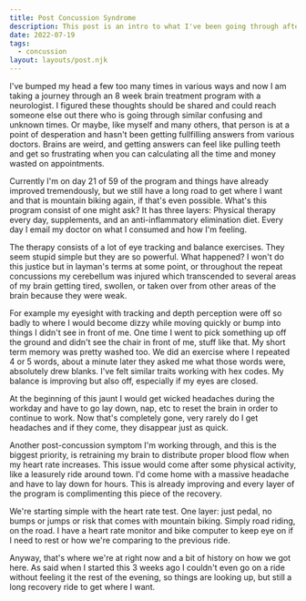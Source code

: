 ```yaml
---
title: Post Concussion Syndrome
description: This post is an intro to what I've been going through after hurting my head too many times.
date: 2022-07-19
tags:
  - concussion
layout: layouts/post.njk
---
```

I've bumped my head a few too many times in various ways and now I am taking a journey through an 8 week brain treatment program with a neurologist. I figured these thoughts should be shared and could reach someone else out there who is going through similar confusing and unknown times. Or maybe, like myself and many others, that person is at a point of desperation and hasn't been getting fullfilling answers from various doctors. Brains are weird, and getting answers can feel like pulling teeth and get so frustrating when you can calculating all the time and money wasted on appointments.

Currently I'm on day 21 of 59 of the program and things have already improved tremendously, but we still have a long road to get where I want and that is mountain biking again, if that's even possible. What's this program consist of one might ask? It has three layers: Physical therapy every day, supplements, and an anti-inflammatory elimination diet. Every day I email my doctor on what I consumed and how I'm feeling.

The therapy consists of a lot of eye tracking and balance exercises. They seem stupid simple but they are so powerful. What happened? I won't do this justice but in layman's terms at some point, or throughout the repeat concussions my cerebellum was injured which transcended to several areas of my brain getting tired, swollen, or taken over from other areas of the brain because they were weak.

For example my eyesight with tracking and depth perception were off so badly to where I would become dizzy while moving quickly or bump into things I didn't see in front of me. One time I went to pick something up off the ground and didn't see the chair in front of me, stuff like that. My short term memory was pretty washed too. We did an exercise where I repeated 4 or 5 words, about a minute later they asked me what those words were, absolutely drew blanks. I've felt similar traits working with hex codes. My balance is improving but also off, especially if my eyes are closed.

At the beginning of this jaunt I would get wicked headaches during the workday and have to go lay down, nap, etc to reset the brain in order to continue to work. Now that's completely gone, very rarely do I get headaches and if they come, they disappear just as quick.

Another post-concussion symptom I'm working through, and this is the biggest priority, is retraining my brain to distribute proper blood flow when my heart rate increases. This issue would come after some physical activity, like a leasurely ride around town. I'd come home with a massive headache and have to lay down for hours. This is already improving and every layer of the program is complimenting this piece of the recovery.

We're starting simple with the heart rate test. One layer: just pedal, no bumps or jumps or risk that comes with mountain biking. Simply road riding, on the road. I have a heart rate monitor and bike computer to keep eye on if I need to rest or how we're comparing to the previous ride.

Anyway, that's where we're at right now and a bit of history on how we got here. As said when I started this 3 weeks ago I couldn't even go on a ride without feeling it the rest of the evening, so things are looking up, but still a long recovery ride to get where I want.
